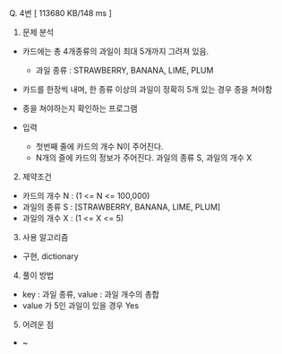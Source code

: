 Q. 4번 [ 113680 KB/148 ms ]

1. 문제 분석
- 카드에는 총 4개종류의 과일이 최대 5개까지 그려져 있음.
  - 과일 종류 : STRAWBERRY, BANANA, LIME, PLUM
- 카드를 한장씩 내며, 한 종류 이상의 과일이 정확히 5개 있는 경우 종을 쳐야함
- 종을 쳐야하는지 확인하는 프로그램

- 입력
  - 첫번째 줄에 카드의 개수 N이 주어진다.
  - N개의 즐에 카드의 정보가 주어진다. 과일의 종류 S, 과일의 개수 X

2. 제약조건
- 카드의 개수 N : (1 <= N <= 100,000)
- 과일의 종류 S : [STRAWBERRY, BANANA, LIME, PLUM]
- 과일의 개수 X : (1 <= X <= 5)

3. 사용 알고리즘
- 구현, dictionary

4. 풀이 방법
- key : 과일 종류, value : 과일 개수의 총합
- value 가 5인 과일이 있을 경우 Yes

5. 어려운 점
- ~